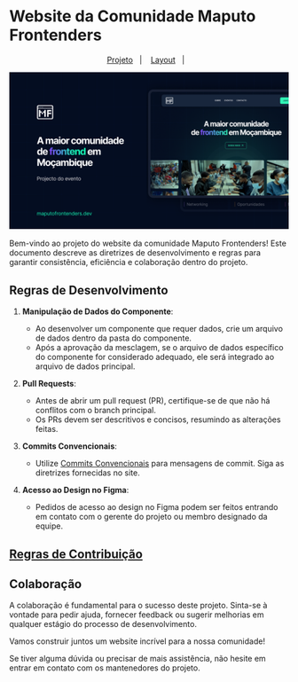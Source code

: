 # Website da Comunidade Maputo Frontenders

<p align="center">
  <a href="#-projeto">Projeto</a>&nbsp;&nbsp;&nbsp;|&nbsp;&nbsp;&nbsp;
  <a href="#-layout">Layout</a>&nbsp;&nbsp;&nbsp;|&nbsp;&nbsp;&nbsp;
</p>

<p align="center">
  <img alt="License" src="./public/cover.png">
</p>

Bem-vindo ao projeto do website da comunidade Maputo Frontenders! Este documento descreve as diretrizes de desenvolvimento e regras para garantir consistência, eficiência e colaboração dentro do projeto.

## Regras de Desenvolvimento

1. **Manipulação de Dados do Componente**:

   - Ao desenvolver um componente que requer dados, crie um arquivo de dados dentro da pasta do componente.
   - Após a aprovação da mesclagem, se o arquivo de dados específico do componente for considerado adequado, ele será integrado ao arquivo de dados principal.

2. **Pull Requests**:

   - Antes de abrir um pull request (PR), certifique-se de que não há conflitos com o branch principal.
   - Os PRs devem ser descritivos e concisos, resumindo as alterações feitas.

3. **Commits Convencionais**:

   - Utilize [Commits Convencionais](https://www.conventionalcommits.org/) para mensagens de commit. Siga as diretrizes fornecidas no site.

4. **Acesso ao Design no Figma**:
   - Pedidos de acesso ao design no Figma podem ser feitos entrando em contato com o gerente do projeto ou membro designado da equipe.

## [Regras de Contribuição](./CONTRIBUTING.md)

## Colaboração

A colaboração é fundamental para o sucesso deste projeto. Sinta-se à vontade para pedir ajuda, fornecer feedback ou sugerir melhorias em qualquer estágio do processo de desenvolvimento.

Vamos construir juntos um website incrível para a nossa comunidade!

Se tiver alguma dúvida ou precisar de mais assistência, não hesite em entrar em contato com os mantenedores do projeto.
